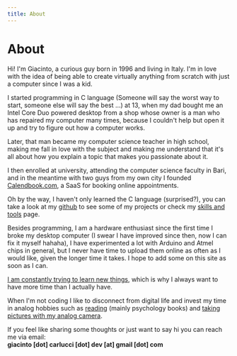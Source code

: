 ```yaml
---
title: About
---
```


# About

Hi! I'm Giacinto, a curious guy born in 1996 and living in Italy.
I'm in love with the idea of ​​being able to create virtually
anything from scratch with just a computer since I was a kid.

I started programming in C language (Someone will say the worst 
way to start, someone else will say the best ...) at 13, when my 
dad bought me an Intel Core Duo powered desktop from a shop whose
owner is a man who has repaired my computer many times, because 
I couldn't help but open it up and try to figure out how a 
computer works.

Later, that man became my computer science teacher in high school, 
making me fall in love with the subject and making me understand 
that it's all about how you explain a topic that makes you 
passionate about it.

I then enrolled at university, attending the computer science 
faculty in Bari, and in the meantime with two guys from my own 
city I founded [Calendbook.com](https://www.calendbook.com), a SaaS for booking online appointments.

Oh by the way, I haven't only learned the C language (surprised?), 
you can take a look at my [github](https://www.github.com/giacintocarlucci)
to see some of my projects or check my [skills and tools](/docs/skills-and-tools/)
page.

Besides programming, I am a hardware enthusiast since the first 
time I broke my desktop computer (I swear I have improved since 
then, now I can fix it myself hahaha), I have experimented a lot 
with Arduino and Atmel chips in general, but I never have time 
to upload them online as often as I would like, given the longer 
time it takes. I hope to add some on this site as soon as I can.

[I am constantly trying to learn new things](/docs/now/), which is why I always
want to have more time than I actually have.

When I'm not coding I like to disconnect from digital life and 
invest my time in analog hobbies such as [reading](/docs/readings/)
(mainly psychology books) and 
[taking pictures with my analog camera](/docs/photography).

If you feel like sharing some thoughts or just want to say hi
you can reach me via email:\
**giacinto [dot] carlucci [dot] dev [at] gmail [dot] com** 
